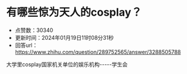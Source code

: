 # 有哪些惊为天人的cosplay？
- 点赞数：30340
- 更新时间：2024年01月19日11时08分31秒
- 回答url：https://www.zhihu.com/question/289752565/answer/3288505788
<body>
 <p data-pid="NkC2FGqa">大学里cosplay国家机关单位的娱乐机构-----学生会</p>
</body>